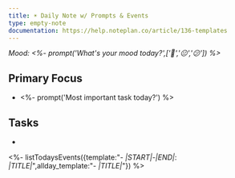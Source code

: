 ```yaml
---
title: ☀️ Daily Note w/ Prompts & Events
type: empty-note
documentation: https://help.noteplan.co/article/136-templates
---
```

*Mood: <%- prompt('What's your mood today?',['🙂','😐','😕']) %>*

## Primary Focus
* <%- prompt('Most important task today?') %>

## Tasks
* 

<%- listTodaysEvents({template:"- *|START|*-*|END|*: *|TITLE|*",allday_template:"- *|TITLE|*"}) %>

